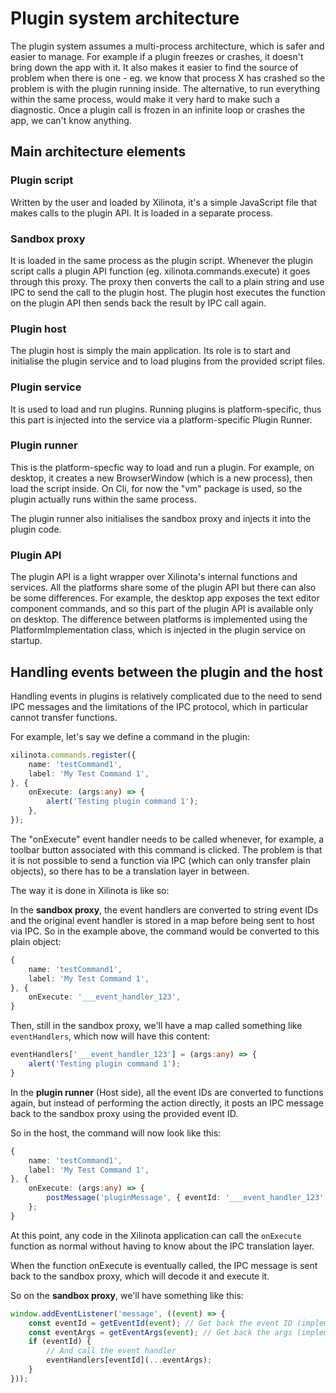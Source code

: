 # Plugin system architecture

The plugin system assumes a multi-process architecture, which is safer and easier to manage. For example if a plugin freezes or crashes, it doesn't bring down the app with it. It also makes it easier to find the source of problem when there is one - eg. we know that process X has crashed so the problem is with the plugin running inside. The alternative, to run everything within the same process, would make it very hard to make such a diagnostic. Once a plugin call is frozen in an infinite loop or crashes the app, we can't know anything.

## Main architecture elements

### Plugin script

Written by the user and loaded by Xilinota, it's a simple JavaScript file that makes calls to the plugin API. It is loaded in a separate process.

### Sandbox proxy

It is loaded in the same process as the plugin script. Whenever the plugin script calls a plugin API function (eg. xilinota.commands.execute) it goes through this proxy. The proxy then converts the call to a plain string and use IPC to send the call to the plugin host. The plugin host executes the function on the plugin API then sends back the result by IPC call again.

### Plugin host

The plugin host is simply the main application. Its role is to start and initialise the plugin service and to load plugins from the provided script files.

### Plugin service

It is used to load and run plugins. Running plugins is platform-specific, thus this part is injected into the service via a platform-specific Plugin Runner.

### Plugin runner

This is the platform-specfic way to load and run a plugin. For example, on desktop, it creates a new BrowserWindow (which is a new process), then load the script inside. On Cli, for now the "vm" package is used, so the plugin actually runs within the same process.

The plugin runner also initialises the sandbox proxy and injects it into the plugin code.

### Plugin API

The plugin API is a light wrapper over Xilinota's internal functions and services. All the platforms share some of the plugin API but there can also be some differences. For example, the desktop app exposes the text editor component commands, and so this part of the plugin API is available only on desktop. The difference between platforms is implemented using the PlatformImplementation class, which is injected in the plugin service on startup.

## Handling events between the plugin and the host

Handling events in plugins is relatively complicated due to the need to send IPC messages and the limitations of the IPC protocol, which in particular cannot transfer functions.

For example, let's say we define a command in the plugin:

```typescript
xilinota.commands.register({
	name: 'testCommand1',
	label: 'My Test Command 1',
}, {
	onExecute: (args:any) => {
		alert('Testing plugin command 1');
	},
});
```

The "onExecute" event handler needs to be called whenever, for example, a toolbar button associated with this command is clicked. The problem is that it is not possible to send a function via IPC (which can only transfer plain objects), so there has to be a translation layer in between.

The way it is done in Xilinota is like so:

In the **sandbox proxy**, the event handlers are converted to string event IDs and the original event handler is stored in a map before being sent to host via IPC. So in the example above, the command would be converted to this plain object:

```typescript
{
	name: 'testCommand1',
	label: 'My Test Command 1',
}, {
	onExecute: '___event_handler_123',
}
```

Then, still in the sandbox proxy, we'll have a map called something like `eventHandlers`, which now will have this content:

```typescript
eventHandlers['___event_handler_123'] = (args:any) => {
	alert('Testing plugin command 1');
}
```

In the **plugin runner** (Host side), all the event IDs are converted to functions again, but instead of performing the action directly, it posts an IPC message back to the sandbox proxy using the provided event ID.

So in the host, the command will now look like this:

```typescript
{
	name: 'testCommand1',
	label: 'My Test Command 1',
}, {
	onExecute: (args:any) => {
		postMessage('pluginMessage', { eventId: '___event_handler_123', args: args });
	};
}
```

At this point, any code in the Xilinota application can call the `onExecute` function as normal without having to know about the IPC translation layer.

When the function onExecute is eventually called, the IPC message is sent back to the sandbox proxy, which will decode it and execute it.

So on the **sandbox proxy**, we'll have something like this:

```typescript
window.addEventListener('message', ((event) => {
	const eventId = getEventId(event); // Get back the event ID (implementation might be different)
	const eventArgs = getEventArgs(event); // Get back the args (implementation might be different)
	if (eventId) {
		// And call the event handler
		eventHandlers[eventId](...eventArgs);
	}	
}));
```